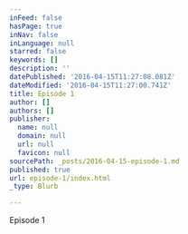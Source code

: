 ```yaml
---
inFeed: false
hasPage: true
inNav: false
inLanguage: null
starred: false
keywords: []
description: ''
datePublished: '2016-04-15T11:27:08.081Z'
dateModified: '2016-04-15T11:27:00.741Z'
title: Episode 1
author: []
authors: []
publisher:
  name: null
  domain: null
  url: null
  favicon: null
sourcePath: _posts/2016-04-15-episode-1.md
published: true
url: episode-1/index.html
_type: Blurb

---
```

Episode 1